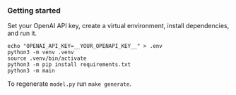 ### Getting started

Set your OpenAI API key, create a virtual environment, install dependencies, and run it.

```shell
echo "OPENAI_API_KEY=__YOUR_OPENAPI_KEY__" > .env 
python3 -m venv .venv
source .venv/bin/activate
python3 -m pip install requirements.txt
python3 -m main
```

To regenerate `model.py` run `make generate`.
